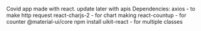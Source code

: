 Covid app made with react. 
update later with apis
Dependencies:
axios - to make http request
react-charjs-2 - for chart making
react-countup - for counter
@material-ui/core
npm install uikit-react - for multiple classes

